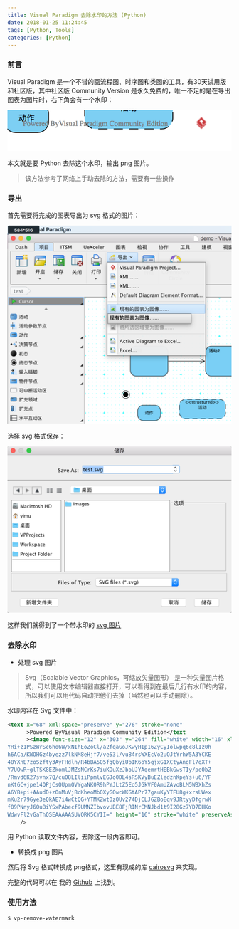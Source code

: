```yaml
---
title: Visual Paradigm 去除水印的方法 (Python)
date: 2018-01-25 11:24:45
tags: [Python, Tools]
categories: [Python]
---
```


### 前言

Visual Paradigm 是一个不错的画流程图、时序图和类图的工具，有30天试用版和社区版，其中社区版 Community Version 是永久免费的，唯一不足的是在导出图表为图片时，右下角会有一个水印：

![](../images/myblog/vp0.png)

本文就是要 Python 去除这个水印，输出 png 图片。

> 该方法参考了网络上手动去除的方法，需要有一些操作

### 导出

首先需要将完成的图表导出为 svg 格式的图片：

![](../images/myblog/vp1.png)

选择 svg 格式保存：

![](../images/myblog/vp2.png)

这样我们就得到了一个带水印的 [svg 图片](../images/myblog/vp_test.svg)

### 去除水印

* 处理 svg 图片

> Svg（Scalable Vector Graphics，可缩放矢量图形） 是一种矢量图片格式，可以使用文本编辑器直接打开，可以看得到在最后几行有水印的内容，所以我们可以用代码自动把他们去掉（当然也可以手动删除）。

水印内容在 Svg 文件中：

```xml
<text x="68" xml:space="preserve" y="276" stroke="none"
      >Powered ByVisual Paradigm Community Edition</text
      ><image font-size="12" x="303" y="264" fill="white" width="16" xlink:href="data:image/png;base64,iVBORw0KGgoAAAANSUhEUgAAABAAAAAQCAYAAAAf8/9hAAABvklEQVR42o1TPUgC
YRi+z1PSzWrSc6ho6W/xNIhEoZoCl/a2fqaGoJKwyHIp16ZyCyIolwpq6c8lIz0h
h6ACa/KWOHGz4byezz7lkNM8eHjf7/ve53l/vu84rsWXEcVo2uOJtYrhW5A3YCKE
48YXnE7zoSzfty3AyFHdln/R4bBA5O5fgQbyiUbIK6oY5gjxG1XCtyAngFl7qXT+
Y7UOwR+glTSK8EZkomlJMZsNCrKs7iuKOuXzJboUJYAqemrtHEBkGwsTIy/pe0bZ
/Rmvd6K27svnx7Q/cu08LIliiPpmlvEGJo0DL4sRSKVyBuEZledznKpeYs+u6/YF
nKt6C+jpe14QPjCsQUpmQVYgaNK0R9hPYJLtZ5Eo5JGkVF0AmUZAvoBLM5WBXhZs
A6YB+pi+AAudD+zOnMuVjBcKheoMbOXyG0wcWKGtAPr77gauKyYTFU8g+xrsUWex
mKu2r79Gye3eQkAE7i4wCtQG+YTMKZwt0zOUv274DjCLJGZBoEqv9JRtyyDfgrwK
f09PNnyJ6OuBiYSxPAbecf9UMNZIbvovUBE8FjRINrEMNJbd1t9I28Gz7YD7DHKo
WdwvFl2vGaThOSEAAAAASUVORK5CYII=" height="16" stroke="white" preserveAspectRatio="none"
    />
```

用 Python 读取文件内容，去除这一段内容即可。

* 转换成 png 图片

然后将 Svg 格式转换成 png格式，这里有现成的库 [cairosvg](http://cairosvg.org/) 来实现。

完整的代码可以在 我的 [Github]() 上找到。

### 使用方法

```bash
$ vp-remove-watermark 

```

